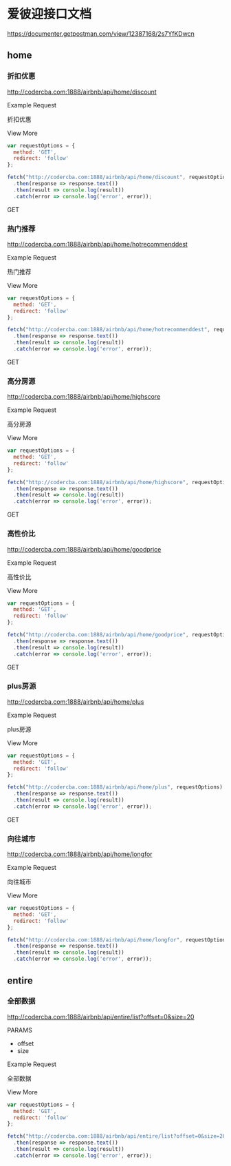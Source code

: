# 爱彼迎接口文档

https://documenter.getpostman.com/view/12387168/2s7YfKDwcn

## home

### 折扣优惠

http://codercba.com:1888/airbnb/api/home/discount

Example Request

折扣优惠

View More

```js
var requestOptions = {
  method: 'GET',
  redirect: 'follow'
};

fetch("http://codercba.com:1888/airbnb/api/home/discount", requestOptions)
  .then(response => response.text())
  .then(result => console.log(result))
  .catch(error => console.log('error', error));
```

GET

### 热门推荐

http://codercba.com:1888/airbnb/api/home/hotrecommenddest

Example Request

热门推荐

View More

```js
var requestOptions = {
  method: 'GET',
  redirect: 'follow'
};

fetch("http://codercba.com:1888/airbnb/api/home/hotrecommenddest", requestOptions)
  .then(response => response.text())
  .then(result => console.log(result))
  .catch(error => console.log('error', error));
```

GET

### 高分房源

http://codercba.com:1888/airbnb/api/home/highscore

Example Request

高分房源

View More

```js
var requestOptions = {
  method: 'GET',
  redirect: 'follow'
};

fetch("http://codercba.com:1888/airbnb/api/home/highscore", requestOptions)
  .then(response => response.text())
  .then(result => console.log(result))
  .catch(error => console.log('error', error));
```

GET

### 高性价比

http://codercba.com:1888/airbnb/api/home/goodprice

Example Request

高性价比

View More

```js
var requestOptions = {
  method: 'GET',
  redirect: 'follow'
};

fetch("http://codercba.com:1888/airbnb/api/home/goodprice", requestOptions)
  .then(response => response.text())
  .then(result => console.log(result))
  .catch(error => console.log('error', error));
```

GET

### plus房源

http://codercba.com:1888/airbnb/api/home/plus

Example Request

plus房源

View More

```js
var requestOptions = {
  method: 'GET',
  redirect: 'follow'
};

fetch("http://codercba.com:1888/airbnb/api/home/plus", requestOptions)
  .then(response => response.text())
  .then(result => console.log(result))
  .catch(error => console.log('error', error));
```

GET

### 向往城市

http://codercba.com:1888/airbnb/api/home/longfor

Example Request

向往城市

View More

```javascript
var requestOptions = {
  method: 'GET',
  redirect: 'follow'
};

fetch("http://codercba.com:1888/airbnb/api/home/longfor", requestOptions)
  .then(response => response.text())
  .then(result => console.log(result))
  .catch(error => console.log('error', error));
```

## entire

### 全部数据

http://codercba.com:1888/airbnb/api/entire/list?offset=0&size=20

PARAMS

* offset
* size

Example Request

全部数据

View More

```javascript
var requestOptions = {
  method: 'GET',
  redirect: 'follow'
};

fetch("http://codercba.com:1888/airbnb/api/entire/list?offset=0&size=20", requestOptions)
  .then(response => response.text())
  .then(result => console.log(result))
  .catch(error => console.log('error', error));
```
